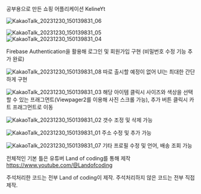 공부용으로 만든 쇼핑 어플리케이션 KelineYt

![KakaoTalk_20231230_150139831_06](https://github.com/KWON-minseok5247/KelineYt/assets/63951789/31a12109-4f5f-431b-85a9-03e957401716)

![KakaoTalk_20231230_150139831_05](https://github.com/KWON-minseok5247/KelineYt/assets/63951789/2d178109-8edf-4702-a084-4de52c8ce373)
![KakaoTalk_20231230_150139831_04](https://github.com/KWON-minseok5247/KelineYt/assets/63951789/a55ffaf7-3a37-41eb-ac92-5c4363758588)

Firebase Authentication을 활용해 로그인 및 회원가입 구현 (비밀번호 수정 기능 추가 완료)

![KakaoTalk_20231230_150139831_08](https://github.com/KWON-minseok5247/KelineYt/assets/63951789/d2d316d6-4880-49cb-a293-f21288dfdbce)
따로 출시할 예정이 없어 UI는 최대한 간단하게 구현

![KakaoTalk_20231230_150139831_03](https://github.com/KWON-minseok5247/KelineYt/assets/63951789/bf1562af-919b-4d86-9fa1-67761eca4ca8)
해당 아이템 클릭시 사이즈와 색상을 선택할 수 있는 프래그먼트(Viewpager2를 이용해 사진 스크롤 가능), 추가 버튼 클릭시 카트 프래그먼트로 이동

![KakaoTalk_20231230_150139831_02](https://github.com/KWON-minseok5247/KelineYt/assets/63951789/0e5858c4-505b-4e44-9c2c-5eaf27f39018)
갯수 조정 및 삭제 가능

![KakaoTalk_20231230_150139831_01](https://github.com/KWON-minseok5247/KelineYt/assets/63951789/d4287bac-5dab-4c98-ad4a-a5acb19dc02e)
주소 수정 및 추가 가능

![KakaoTalk_20231230_150139831_07](https://github.com/KWON-minseok5247/KelineYt/assets/63951789/dd2a47e7-29c0-4d13-b9a8-efefd22d6bda)
기타 프로필 수정 및 언어, 배송 조회 가능

전체적인 기본 틀은 유튜버 Land of coding를 통해 제작
https://www.youtube.com/@Landofcoding

주석처리한 코드는 전부 Land of coding이 제작. 
주석처리하지 않은 코드는 전부 직접 제작.

